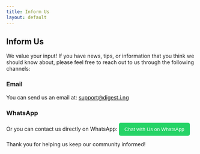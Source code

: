 ```yaml
---
title: Inform Us
layout: default
---
```


## Inform Us

We value your input! If you have news, tips, or information that you think we should know about, please feel free to reach out to us through the following channels:

### Email
You can send us an email at: [support@digest.i.ng](mailto:support@digest.i.ng)

### WhatsApp
Or you can contact us directly on WhatsApp:
<a href="https://wa.me/2349036460398" target="_blank">
    <button style="background-color: #25D366; color: white; border: none; padding: 10px 15px; border-radius: 5px; cursor: pointer;">
        Chat with Us on WhatsApp
    </button>
</a>

<p>Thank you for helping us keep our community informed!</p>
